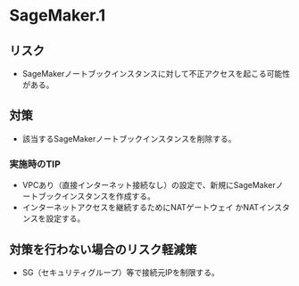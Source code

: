 # SageMaker.1

## リスク

- SageMakerノートブックインスタンスに対して不正アクセスを起こる可能性がある。

## 対策

- 該当するSageMakerノートブックインスタンスを削除する。

### 実施時のTIP

- VPCあり（直接インターネット接続なし）の設定で、新規にSageMakerノートブックインスタンスを作成する。
- インターネットアクセスを継続するためにNATゲートウェイ かNATインスタンスを設定する。

## 対策を行わない場合のリスク軽減策

- SG（セキュリティグループ）等で接続元IPを制限する。
